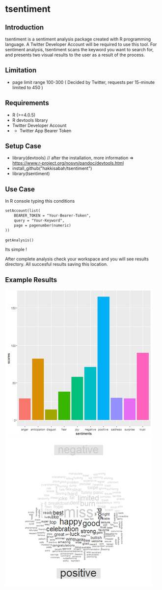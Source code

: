 # tsentiment

## Introduction
tsentiment is a sentiment analysis package created with R programming language.
A Twitter Developer Account will be required to use this tool.
For sentiment analysis, tsentiment scans the keyword you want to search for, and presents two visual results to the user as a result of the process.

## Limitation
- page limit range 100-300 ( Decided by Twitter, requests per 15-minute limited to 450 )

## Requirements
- R (>=4.0.5)
- R devtools library
- Twitter Developer Account
- - Twitter App Bearer Token

## Setup Case
- library(devtools) // after the installation, more information => https://www.r-project.org/nosvn/pandoc/devtools.html
- install_github("hakkisabah/tsentiment")
- library(tsentiment)

## Use Case
In R console typing this conditions
```
setAccount(list(
    BEARER_TOKEN = "Your-Bearer-Token",
    query = "Your-Keyword",
    page = pagenumber(numeric)
))

getAnalysis()

```

Its simple !

After complete analysis check your workspace and you will see results directory. All succesful results saving this location.

## Example Results
![SetupIndex](AnalysedBarPlot.png)
![SetupIndex](AnalysedComparisonCloud.png)